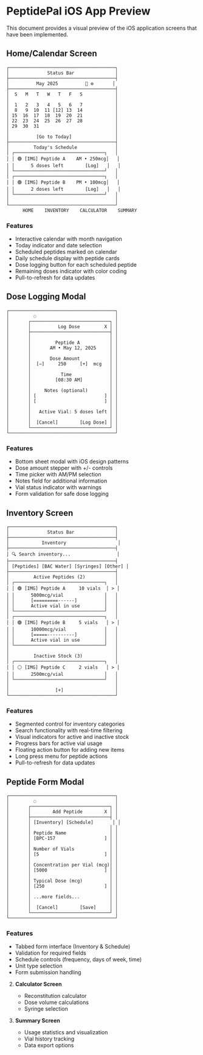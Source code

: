 # PeptidePal iOS App Preview

This document provides a visual preview of the iOS application screens that have been implemented.

## Home/Calendar Screen

```
┌───────────────────────────────────────┐
│              Status Bar               │
├───────────────────────────────────────┤
│          May 2025          🔄️ ⚙️       │
├───────────────────────────────────────┤
│  S   M   T   W   T   F   S            │
│                                       │
│  1   2   3   4   5   6   7            │
│  8   9  10  11 [12] 13  14            │
│ 15  16  17  18  19  20  21            │
│ 22  23  24  25  26  27  28            │
│ 29  30  31                            │
│                                       │
│          [Go to Today]                │
├───────────────────────────────────────┤
│         Today's Schedule              │
│ ┌─────────────────────────────────┐   │
│ │ 🟢 [IMG] Peptide A    AM • 250mcg│   │
│ │      5 doses left        [Log]   │   │
│ └─────────────────────────────────┘   │
│ ┌─────────────────────────────────┐   │
│ │ 🟢 [IMG] Peptide B    PM • 100mcg│   │
│ │      2 doses left        [Log]   │   │
│ └─────────────────────────────────┘   │
│                                       │
└───────────────────────────────────────┘
      HOME    INVENTORY    CALCULATOR    SUMMARY
```

### Features
- Interactive calendar with month navigation
- Today indicator and date selection
- Scheduled peptides marked on calendar
- Daily schedule display with peptide cards
- Dose logging button for each scheduled peptide
- Remaining doses indicator with color coding
- Pull-to-refresh for data updates

## Dose Logging Modal

```
┌───────────────────────────────────────┐
│         ◌                             │
│       ┌─────────────────────────────┐ │
│       │          Log Dose         X │ │
│       ├─────────────────────────────┤ │
│       │                             │ │
│       │         Peptide A           │ │
│       │       AM • May 12, 2025     │ │
│       │                             │ │
│       │       Dose Amount           │ │
│       │  [−]     250     [+]  mcg   │ │
│       │                             │ │
│       │           Time              │ │
│       │         [08:30 AM]          │ │
│       │                             │ │
│       │     Notes (optional)        │ │
│       │ [                         ] │ │
│       │ [                         ] │ │
│       │                             │ │
│       │   Active Vial: 5 doses left │ │
│       │                             │ │
│       │  [Cancel]        [Log Dose] │ │
│       └─────────────────────────────┘ │
└───────────────────────────────────────┘
```

### Features
- Bottom sheet modal with iOS design patterns
- Dose amount stepper with +/- controls 
- Time picker with AM/PM selection
- Notes field for additional information
- Vial status indicator with warnings
- Form validation for safe dose logging

## Inventory Screen

```
┌───────────────────────────────────────┐
│              Status Bar               │
├───────────────────────────────────────┤
│            Inventory                   │
├───────────────────────────────────────┤
│ 🔍 Search inventory...                 │
├───────────────────────────────────────┤
│ [Peptides] [BAC Water] [Syringes] [Other] │
├───────────────────────────────────────┤
│         Active Peptides (2)           │
│ ┌─────────────────────────────────┐   │
│ │ 🟢 [IMG] Peptide A     10 vials  │ > │
│ │      5000mcg/vial               │   │
│ │      [=========------]          │   │
│ │      Active vial in use         │   │
│ └─────────────────────────────────┘   │
│ ┌─────────────────────────────────┐   │
│ │ 🟢 [IMG] Peptide B     5 vials   │ > │
│ │      10000mcg/vial              │   │
│ │      [=====----------]          │   │
│ │      Active vial in use         │   │
│ └─────────────────────────────────┘   │
│                                       │
│         Inactive Stock (3)            │
│ ┌─────────────────────────────────┐   │
│ │ ⚪ [IMG] Peptide C     2 vials   │ > │
│ │      2500mcg/vial               │   │
│ └─────────────────────────────────┘   │
│                                       │
│                 [+]                   │
└───────────────────────────────────────┘
```

### Features
- Segmented control for inventory categories
- Search functionality with real-time filtering
- Visual indicators for active and inactive stock
- Progress bars for active vial usage
- Floating action button for adding new items
- Long press menu for peptide actions
- Pull-to-refresh for data updates

## Peptide Form Modal

```
┌───────────────────────────────────────┐
│         ◌                             │
│       ┌─────────────────────────────┐ │
│       │        Add Peptide        X │ │
│       ├─────────────────────────────┤ │
│       │ [Inventory] [Schedule]       │ │
│       │                             │ │
│       │ Peptide Name                │ │
│       │ [BPC-157                  ] │ │
│       │                             │ │
│       │ Number of Vials             │ │
│       │ [5                        ] │ │
│       │                             │ │
│       │ Concentration per Vial (mcg)│ │
│       │ [5000                     ] │ │
│       │                             │ │
│       │ Typical Dose (mcg)          │ │
│       │ [250                      ] │ │
│       │                             │ │
│       │ ...more fields...           │ │
│       │                             │ │
│       │  [Cancel]        [Save]     │ │
│       └─────────────────────────────┘ │
└───────────────────────────────────────┘
```

### Features
- Tabbed form interface (Inventory & Schedule)
- Validation for required fields
- Schedule controls (frequency, days of week, time)
- Unit type selection
- Form submission handling

2. **Calculator Screen**
   - Reconstitution calculator
   - Dose volume calculations
   - Syringe selection

3. **Summary Screen**
   - Usage statistics and visualization
   - Vial history tracking
   - Data export options